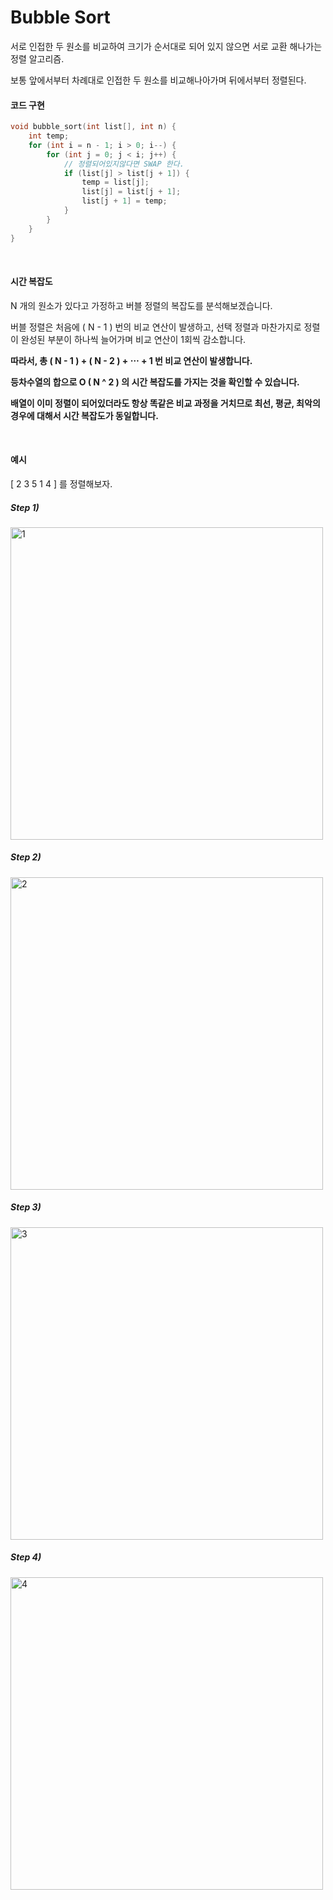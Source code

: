 # Bubble Sort

서로 인접한 두 원소를 비교하여 크기가 순서대로 되어 있지 않으면 서로 교환 해나가는 정렬 알고리즘.

보통 앞에서부터 차례대로 인접한 두 원소를 비교해나아가며 뒤에서부터 정렬된다.

#### 코드 구현

```c++
void bubble_sort(int list[], int n) {
	int temp;
	for (int i = n - 1; i > 0; i--) {
		for (int j = 0; j < i; j++) {
			// 정렬되어있지않다면 SWAP 한다.
			if (list[j] > list[j + 1]) {
				temp = list[j];
				list[j] = list[j + 1];
				list[j + 1] = temp;
			}
		}
	}
}
```

<br>

#### 시간 복잡도

N 개의 원소가 있다고 가정하고 버블 정렬의 복잡도를 분석해보겠습니다.

버블 정렬은 처음에 ( N - 1 ) 번의 비교 연산이 발생하고, 선택 정렬과 마찬가지로 정렬이 완성된 부분이 하나씩 늘어가며 비교 연산이 1회씩 감소합니다.

**따라서, 총 ( N - 1 ) + ( N - 2 ) + ⋯ + 1 번 비교 연산이 발생합니다.**

**등차수열의 합으로 O ( N ^ 2 ) 의 시간 복잡도를 가지는 것을 확인할 수 있습니다.**

**배열이 이미 정렬이 되어있더라도 항상 똑같은 비교 과정을 거치므로 최선, 평균, 최악의 경우에 대해서 시간 복잡도가 동일합니다.**

<br>

#### 예시

[ 2 3 5 1 4 ]  를 정렬해보자.

##### Step 1)

<img src="https://user-images.githubusercontent.com/59816811/104244988-d59be480-54a6-11eb-8891-35e306d92d11.png" alt="1" width="500" />

##### Step 2)

<img src="https://user-images.githubusercontent.com/59816811/104244993-d6cd1180-54a6-11eb-987b-0a1b31f25b4d.png" alt="2" width="500"/>

##### Step 3)

<img src="https://user-images.githubusercontent.com/59816811/104244995-d765a800-54a6-11eb-809b-04aa57f9b11f.png" alt="3" width="500" />

##### Step 4)

<img src="https://user-images.githubusercontent.com/59816811/104244997-d7fe3e80-54a6-11eb-97de-5e184a95a2d4.png" alt="4" width="500" />